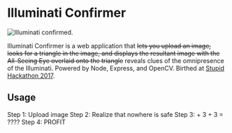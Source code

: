 # Illuminati Confirmer

![Illuminati confirmed.](http://i.imgur.com/Zajj8LM.jpg)

Illuminati Confirmer is a web application that ~~lets you upload an image, looks for a triangle in the image, and displays the resultant image with the All-Seeing Eye overlaid onto the triangle~~ reveals clues of the omnipresence of the Illuminati. Powered by Node, Express, and OpenCV. Birthed at [Stupid Hackathon 2017](http://www.stupidhackathon.com/).

## Usage
Step 1: Upload image
Step 2: Realize that nowhere is safe 
Step 3: + 3 + 3 = ????
Step 4: PROFIT
